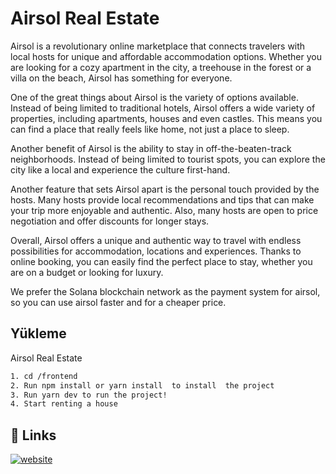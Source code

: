 # Airsol Real Estate

Airsol is a revolutionary online marketplace that connects travelers with local hosts for unique and affordable accommodation options. Whether you are looking for a cozy apartment in the city, a treehouse in the forest or a villa on the beach, Airsol has something for everyone.

One of the great things about Airsol is the variety of options available. Instead of being limited to traditional hotels, Airsol offers a wide variety of properties, including apartments, houses and even castles. This means you can find a place that really feels like home, not just a place to sleep.

Another benefit of Airsol is the ability to stay in off-the-beaten-track neighborhoods. Instead of being limited to tourist spots, you can explore the city like a local and experience the culture first-hand.

Another feature that sets Airsol apart is the personal touch provided by the hosts. Many hosts provide local recommendations and tips that can make your trip more enjoyable and authentic. Also, many hosts are open to price negotiation and offer discounts for longer stays.

Overall, Airsol offers a unique and authentic way to travel with endless possibilities for accommodation, locations and experiences. Thanks to online booking, you can easily find the perfect place to stay, whether you are on a budget or looking for luxury. 

We prefer the Solana blockchain network as the payment system for airsol, so you can use airsol faster and for a cheaper price. 
## Yükleme 

Airsol Real Estate

```bash 
1. cd /frontend
2. Run npm install or yarn install  to install  the project
3. Run yarn dev to run the project!
4. Start renting a house 
```
    
## 🔗 Links

[![website](https://img.shields.io/badge/youtube-0A66C2?style=for-the-badge&logo=youtube&logoColor=red)](https://youtu.be/eg8SmlmlJX4)
